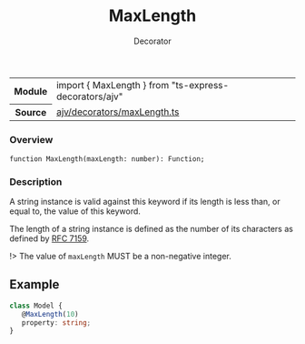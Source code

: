 <header class="symbol-info-header">    <h1 id="maxlength">MaxLength</h1>    <label class="symbol-info-type-label decorator">Decorator</label>      </header>
<section class="symbol-info">      <table class="is-full-width">        <tbody>        <tr>          <th>Module</th>          <td>            <div class="lang-typescript">                <span class="token keyword">import</span> { MaxLength }                 <span class="token keyword">from</span>                 <span class="token string">"ts-express-decorators/ajv"</span>                            </div>          </td>        </tr>        <tr>          <th>Source</th>          <td>            <a href="https://romakita.github.io/ts-express-decorators/#//blob/v2.20.0/src/ajv/decorators/maxLength.ts#L0-L0">                ajv/decorators/maxLength.ts            </a>        </td>        </tr>                </tbody>      </table>    </section>

### Overview

<pre><code class="typescript-lang">function <span class="token function">MaxLength</span><span class="token punctuation">(</span>maxLength<span class="token punctuation">:</span> <span class="token keyword">number</span><span class="token punctuation">)</span><span class="token punctuation">:</span> Function<span class="token punctuation">;</span></code></pre>

### Description

A string instance is valid against this keyword if its length is less than, or equal to, the value of this keyword.

The length of a string instance is defined as the number of its characters as defined by [RFC 7159](http://json-schema.org/latest/json-schema-validation.html#RFC7159).

!> The value of `maxLength` MUST be a non-negative integer.

## Example

```typescript
class Model {
   @MaxLength(10)
   property: string;
}
```
